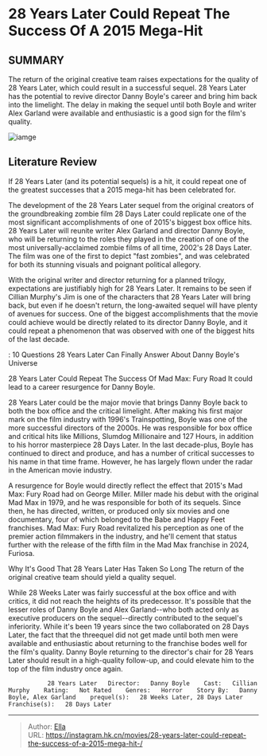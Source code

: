 # 28 Years Later Could Repeat The Success Of A 2015 Mega-Hit 


## SUMMARY 



  The return of the original creative team raises expectations for the quality of 28 Years Later, which could result in a successful sequel.   28 Years Later has the potential to revive director Danny Boyle&#39;s career and bring him back into the limelight.   The delay in making the sequel until both Boyle and writer Alex Garland were available and enthusiastic is a good sign for the film&#39;s quality.  

![iamge](https://static1.srcdn.com/wordpress/wp-content/uploads/2024/01/screenrant-sandbox-72.jpg)

## Literature Review

If 28 Years Later (and its potential sequels) is a hit, it could repeat one of the greatest successes that a 2015 mega-hit has been celebrated for.




The development of the 28 Years Later sequel from the original creators of the groundbreaking zombie film 28 Days Later could replicate one of the most significant accomplishments of one of 2015&#39;s biggest box office hits. 28 Years Later will reunite writer Alex Garland and director Danny Boyle, who will be returning to the roles they played in the creation of one of the most universally-acclaimed zombie films of all time, 2002&#39;s 28 Days Later. The film was one of the first to depict &#34;fast zombies&#34;, and was celebrated for both its stunning visuals and poignant political allegory.




With the original writer and director returning for a planned trilogy, expectations are justifiably high for 28 Years Later. It remains to be seen if Cillian Murphy&#39;s Jim is one of the characters that 28 Years Later will bring back, but even if he doesn&#39;t return, the long-awaited sequel will have plenty of avenues for success. One of the biggest accomplishments that the movie could achieve would be directly related to its director Danny Boyle, and it could repeat a phenomenon that was observed with one of the biggest hits of the last decade.

 : 10 Questions 28 Years Later Can Finally Answer About Danny Boyle&#39;s Universe


 28 Years Later Could Repeat The Success Of Mad Max: Fury Road 
It could lead to a career resurgence for Danny Boyle.
          

28 Years Later could be the major movie that brings Danny Boyle back to both the box office and the critical limelight. After making his first major mark on the film industry with 1996&#39;s Trainspotting, Boyle was one of the more successful directors of the 2000s. He was responsible for box office and critical hits like Millions, Slumdog Millionaire and 127 Hours, in addition to his horror masterpiece 28 Days Later. In the last decade-plus, Boyle has continued to direct and produce, and has a number of critical successes to his name in that time frame. However, he has largely flown under the radar in the American movie industry.




A resurgence for Boyle would directly reflect the effect that 2015&#39;s Mad Max: Fury Road had on George Miller. Miller made his debut with the original Mad Max in 1979, and he was responsible for both of its sequels. Since then, he has directed, written, or produced only six movies and one documentary, four of which belonged to the Babe and Happy Feet franchises. Mad Max: Fury Road revitalized his perception as one of the premier action filmmakers in the industry, and he&#39;ll cement that status further with the release of the fifth film in the Mad Max franchise in 2024, Furiosa.



 Why It&#39;s Good That 28 Years Later Has Taken So Long 
The return of the original creative team should yield a quality sequel.
         

While 28 Weeks Later was fairly successful at the box office and with critics, it did not reach the heights of its predecessor. It&#39;s possible that the lesser roles of Danny Boyle and Alex Garland--who both acted only as executive producers on the sequel--directly contributed to the sequel&#39;s inferiority. While it&#39;s been 19 years since the two collaborated on 28 Days Later, the fact that the threequel did not get made until both men were available and enthusiastic about returning to the franchise bodes well for the film&#39;s quality. Danny Boyle returning to the director&#39;s chair for 28 Years Later should result in a high-quality follow-up, and could elevate him to the top of the film industry once again.




               28 Years Later   Director:   Danny Boyle    Cast:   Cillian Murphy    Rating:   Not Rated    Genres:   Horror    Story By:   Danny Boyle, Alex Garland    prequel(s):   28 Weeks Later, 28 Days Later    Franchise(s):   28 Days Later      

---

> Author: [Ella](https://instagram.hk.cn/)  
> URL: https://instagram.hk.cn/movies/28-years-later-could-repeat-the-success-of-a-2015-mega-hit-/  

